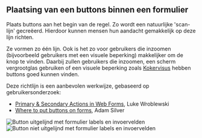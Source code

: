 ## Plaatsing van een buttons binnen een formulier

Plaats buttons aan het begin van de regel. Zo wordt een natuurlijke 'scan-lijn' gecreëerd. Hierdoor kunnen mensen hun aandacht gemakkelijk op deze lijn richten.

Ze vormen zo één lijn. Ook is het zo voor gebruikers die inzoomen (bijvoorbeeld gebruikers met een visuele beperking) makkelijker om de knop te vinden.
Daarbij zullen gebruikers die inzoomen, een scherm vergrootglas gebruiken of een visuele beperking zoals [Kokervisus](https://nl.wikipedia.org/wiki/Kokervisus) hebben buttons goed kunnen vinden.

Deze richtlijn is een aanbevolen werkwijze, gebaseerd op gebruikersonderzoek:

- [Primary & Secondary Actions in Web Forms](https://www.lukew.com/ff/entry.asp?571), Luke Wroblewski
- [Where to put buttons on forms](https://adamsilver.io/blog/where-to-put-buttons-on-forms/), Adam Silver

![Button uitgelijnd met formulier labels en invoervelden](https://raw.githubusercontent.com/nl-design-system/documentatie/assets/richtlijnen_formulier_buttons_placement--do.png)
![Button niet uitgelijnd met formulier labels en invoervelden](https://raw.githubusercontent.com/nl-design-system/documentatie/assets/richtlijnen_formulier_buttons_placement--dont.png)

